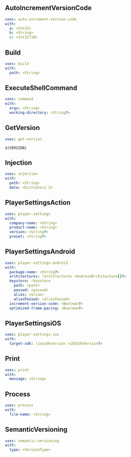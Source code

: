 AutoIncrementVersionCode
---

```yaml
uses: auto-increment-version-code
with:
  a: <Int32>
  b: <String>
  c: <Int32?10>
```
Build
---

```yaml
uses: build
with:
  path: <String>
```
ExecuteShellCommand
---

```yaml
uses: command
with:
  args: <String>
  working-directory: <String?>
```
GetVersion
---

```yaml
uses: get-version
```

```
$(VERSION)
```
Injection
---

```yaml
uses: injection
with:
  path: <String>
  data: <Dictionary`2>
```
PlayerSettingsAction
---

```yaml
uses: player-settings
with:
  company-name: <String>
  product-name: <String>
  version: <String?>
  preset: <String?>
```
PlayerSettingsAndroid
---

```yaml
uses: player-settings-android
with:
  package-name: <String?>
  architectures: !architectures <AndroidArchitecture[]?>
  keystore: !keystore
    path: <path>
    passwd: <passwd>
    alias: <alias>
    aliasPasswd: <aliasPasswd>
  increment-version-code: <Boolean?>
  optimized-frame-pacing: <Boolean?>
```
PlayerSettingsiOS
---

```yaml
uses: player-settings-ios
with:
  target-sdk: !iossdkversion <iOSSdkVersion?>
```
Print
---

```yaml
uses: print
with:
  message: <String>
```
Process
---

```yaml
uses: process
with:
  file-name: <String>
```
SemanticVersioning
---

```yaml
uses: semantic-versioning
with:
  type: <VersionType>
```

